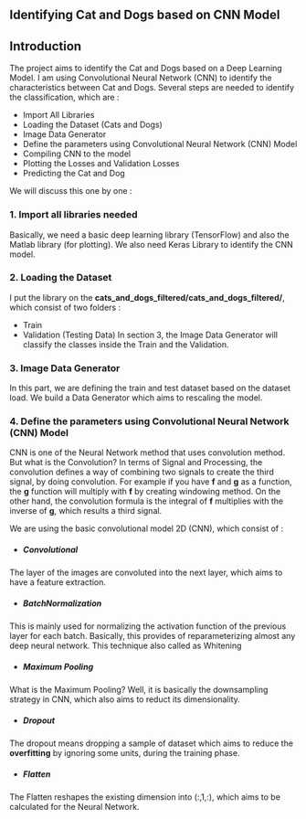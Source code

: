 ## Identifying Cat and Dogs based on CNN Model

## Introduction
The project aims to  identify the Cat and Dogs based on a Deep Learning Model. I am using Convolutional Neural Network (CNN) to identify the characteristics between Cat and Dogs. Several steps are needed to identify the classification, which are : 

- Import All Libraries
- Loading the Dataset (Cats and Dogs) 
- Image Data Generator 
- Define the parameters using Convolutional Neural Network (CNN) Model
- Compiling CNN to the model 
- Plotting the Losses and Validation Losses
- Predicting the Cat and Dog 

We will discuss this one by one : 

### 1. Import all libraries needed 
Basically, we need a basic deep learning library (TensorFlow) and also the Matlab library (for plotting). We also need Keras Library to identify the CNN model. 

### 2. Loading the Dataset
I put the library on the **cats_and_dogs_filtered/cats_and_dogs_filtered/**, which consist of two folders : 
- Train
- Validation (Testing Data) 
In section 3, the Image Data Generator will classify the classes inside the Train and the Validation. 

### 3. Image Data Generator 
In this part, we are defining the train and test dataset based on the dataset load. We build a Data Generator which aims to rescaling  the model. 

### 4. Define the parameters using Convolutional Neural Network (CNN) Model
CNN is one of the Neural Network method that uses convolution method. But what is the Convolution? In terms of Signal and Processing, the convolution defines a way of combining two signals to create the third signal, by doing convolution. For example if you have **f** and **g** as a function, the **g** function will multiply with **f** by creating windowing method. On the other hand, the convolution formula is the integral of **f** multiplies with the inverse of **g**, which results a third signal.  

We are using the basic convolutional model 2D (CNN), which consist of : 

- ##### Convolutional #####
The layer of the images are convoluted into the next layer, which aims to have a feature extraction. 
- ##### BatchNormalization #####
This is mainly used for normalizing the activation function of the previous layer for each batch. Basically, this provides of reparameterizing almost any deep neural network. This technique also called as Whitening
- ##### Maximum Pooling #####
What is the Maximum Pooling? Well, it is basically the downsampling strategy in CNN, which also aims to reduct its dimensionality. 
- ##### Dropout #####
The dropout means dropping a sample of dataset which aims to reduce the **overfitting** by ignoring some units, during the training phase. 
- ##### Flatten #####
The Flatten reshapes the existing dimension into (:,1,:), which aims to be calculated for the Neural Network.

